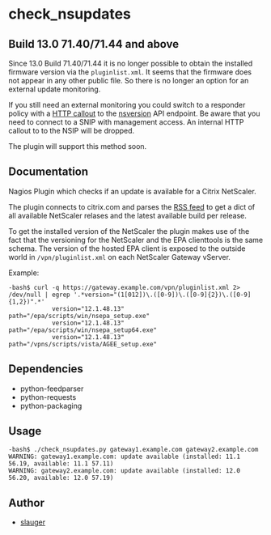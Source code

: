 # check_nsupdates

## Build 13.0 71.40/71.44 and above

Since 13.0 Build 71.40/71.44 it is no longer possible to obtain the installed firmware version via the `pluginlist.xml`. It seems that the firmware does not appear in any other public file. So there is no longer an option for an external update monitoring.

If you still need an external monitoring you could switch to a responder policy with a [HTTP callout](https://docs.citrix.com/en-us/citrix-adc/current-release/appexpert/http-callout/how-http-callouts-work.html) to the [nsversion](https://developer-docs.citrix.com/projects/citrix-adc-nitro-api-reference/en/latest/configuration/ns/nsversion/) API endpoint. Be aware that you need to connect to a SNIP with management access. An internal HTTP callout to to the NSIP will be dropped.

The plugin will support this method soon.

## Documentation

Nagios Plugin which checks if an update is available for a Citrix NetScaler.

The plugin connects to citrix.com and parses the [RSS feed](https://www.citrix.com/content/citrix/en_us/downloads/netscaler-adc.rss) to get a dict of all available NetScaler relases and the latest available build per release.

To get the installed version of the NetScaler the plugin makes use of the fact that the versioning for the NetScaler and the EPA clienttools is the same schema. The version of the hosted EPA client is exposed to the outside world in `/vpn/pluginlist.xml` on each NetScaler Gateway vServer.

Example:
```
-bash$ curl -q https://gateway.example.com/vpn/pluginlist.xml 2> /dev/null | egrep '.*version="(1[012])\.([0-9])\.([0-9]{2})\.([0-9]{1,2})".*' 
			version="12.1.48.13" 			path="/epa/scripts/win/nsepa_setup.exe"
			version="12.1.48.13" 			path="/epa/scripts/win/nsepa_setup64.exe"
			version="12.1.48.13" 			path="/vpns/scripts/vista/AGEE_setup.exe"
```

## Dependencies

- python-feedparser
- python-requests
- python-packaging

## Usage

```
-bash$ ./check_nsupdates.py gateway1.example.com gateway2.example.com
WARNING: gateway1.example.com: update available (installed: 11.1 56.19, available: 11.1 57.11)
WARNING: gateway2.example.com: update available (installed: 12.0 56.20, available: 12.0 57.19)
```

## Author

- [slauger](https://github.com/slauger)
